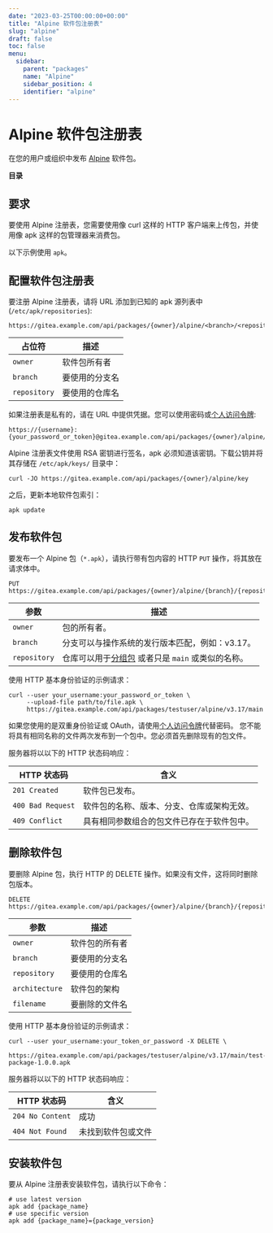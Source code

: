```yaml
---
date: "2023-03-25T00:00:00+00:00"
title: "Alpine 软件包注册表"
slug: "alpine"
draft: false
toc: false
menu:
  sidebar:
    parent: "packages"
    name: "Alpine"
    sidebar_position: 4
    identifier: "alpine"
---
```


# Alpine 软件包注册表

在您的用户或组织中发布 [Alpine](https://pkgs.alpinelinux.org/) 软件包。

**目录**

## 要求

要使用 Alpine 注册表，您需要使用像 curl 这样的 HTTP 客户端来上传包，并使用像 apk 这样的包管理器来消费包。

以下示例使用 `apk`。

## 配置软件包注册表

要注册 Alpine 注册表，请将 URL 添加到已知的 apk 源列表中 (`/etc/apk/repositories`):

```
https://gitea.example.com/api/packages/{owner}/alpine/<branch>/<repository>
```

| 占位符       | 描述           |
| ------------ | -------------- |
| `owner`      | 软件包所有者   |
| `branch`     | 要使用的分支名 |
| `repository` | 要使用的仓库名 |

如果注册表是私有的，请在 URL 中提供凭据。您可以使用密码或[个人访问令牌](development/api-usage.md#通过-api-认证):

```
https://{username}:{your_password_or_token}@gitea.example.com/api/packages/{owner}/alpine/<branch>/<repository>
```

Alpine 注册表文件使用 RSA 密钥进行签名，apk 必须知道该密钥。下载公钥并将其存储在 `/etc/apk/keys/` 目录中：

```shell
curl -JO https://gitea.example.com/api/packages/{owner}/alpine/key
```

之后，更新本地软件包索引：

```shell
apk update
```

## 发布软件包

要发布一个 Alpine 包（`*.apk`），请执行带有包内容的 HTTP `PUT` 操作，将其放在请求体中。

```
PUT https://gitea.example.com/api/packages/{owner}/alpine/{branch}/{repository}
```

| 参数         | 描述                                                                                                |
| ------------ | --------------------------------------------------------------------------------------------------- |
| `owner`      | 包的所有者。                                                                                        |
| `branch`     | 分支可以与操作系统的发行版本匹配，例如：v3.17。                                                     |
| `repository` | 仓库可以用于[分组包](https://wiki.alpinelinux.org/wiki/Repositories) 或者只是 `main` 或类似的名称。 |

使用 HTTP 基本身份验证的示例请求：

```shell
curl --user your_username:your_password_or_token \
     --upload-file path/to/file.apk \
     https://gitea.example.com/api/packages/testuser/alpine/v3.17/main
```

如果您使用的是双重身份验证或 OAuth，请使用[个人访问令牌](development/api-usage.md#authentication)代替密码。
您不能将具有相同名称的文件两次发布到一个包中。您必须首先删除现有的包文件。

服务器将以以下的 HTTP 状态码响应：

| HTTP 状态码       | 含义                                       |
| ----------------- | ------------------------------------------ |
| `201 Created`     | 软件包已发布。                             |
| `400 Bad Request` | 软件包的名称、版本、分支、仓库或架构无效。 |
| `409 Conflict`    | 具有相同参数组合的包文件已存在于软件包中。 |

## 删除软件包

要删除 Alpine 包，执行 HTTP 的 DELETE 操作。如果没有文件，这将同时删除包版本。

```
DELETE https://gitea.example.com/api/packages/{owner}/alpine/{branch}/{repository}/{architecture}/{filename}
```

| 参数           | 描述           |
| -------------- | -------------- |
| `owner`        | 软件包的所有者 |
| `branch`       | 要使用的分支名 |
| `repository`   | 要使用的仓库名 |
| `architecture` | 软件包的架构   |
| `filename`     | 要删除的文件名 |

使用 HTTP 基本身份验证的示例请求：

```shell
curl --user your_username:your_token_or_password -X DELETE \
     https://gitea.example.com/api/packages/testuser/alpine/v3.17/main/test-package-1.0.0.apk
```

服务器将以以下的 HTTP 状态码响应：

| HTTP 状态码      | 含义               |
| ---------------- | ------------------ |
| `204 No Content` | 成功               |
| `404 Not Found`  | 未找到软件包或文件 |

## 安装软件包

要从 Alpine 注册表安装软件包，请执行以下命令：

```shell
# use latest version
apk add {package_name}
# use specific version
apk add {package_name}={package_version}
```
